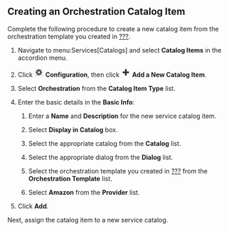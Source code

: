 ## Creating an Orchestration Catalog Item

Complete the following procedure to create a new catalog item from the
orchestration template you created in
[???](#example-adding-orchestration-template).

1.  Navigate to menu:Services\[Catalogs\] and select **Catalog Items**
    in the accordion menu.

2.  Click ![Configuration](/images/1847.png) **Configuration**, then
    click ![Green\_Plus\_Sign](/images/1848.png) **Add a New Catalog
    Item**.

3.  Select **Orchestration** from the **Catalog Item Type** list.

4.  Enter the basic details in the **Basic Info**:

    1.  Enter a **Name** and **Description** for the new service catalog
        item.

    2.  Select **Display in Catalog** box.

    3.  Select the appropriate catalog from the **Catalog** list.

    4.  Select the appropriate dialog from the **Dialog** list.

    5.  Select the orchestration template you created in
        [???](#example-adding-orchestration-template) from the
        **Orchestration Template** list.

    6.  Select **Amazon** from the **Provider** list.

5.  Click **Add**.

Next, assign the catalog item to a new service catalog.
